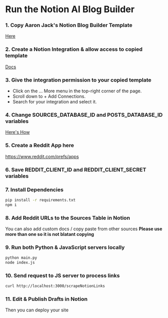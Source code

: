 # Run the Notion AI Blog Builder

### 1. Copy Aaron Jack's Notion Blog Builder Template
[Here](https://circular-conga-1d1.notion.site/AI-Blog-Builder-11e657f5227b80848224d4e97aaeba79?pvs=4)

### 2. Create a Notion Integration & allow access to copied template
[Docs](https://www.notion.so/my-integrations)

### 3. Give the integration permission to your copied template
- Click on the ... More menu in the top-right corner of the page.
- Scroll down to + Add Connections.
- Search for your integration and select it.

### 4. Change SOURCES_DATABASE_ID and POSTS_DATABASE_ID variables
[Here's How](https://developers.notion.com/reference/retrieve-a-database)

### 5. Create a Reddit App here
https://www.reddit.com/prefs/apps

### 6. Save REDDIT_CLIENT_ID and REDDIT_CLIENT_SECRET variables

### 7. Install Dependencies
```sh
pip install -r requirements.txt
npm i
```

### 8. Add Reddit URLs to the Sources Table in Notion
You can also add custom docs / copy paste from other sources
**Please use more than one so it is not blatant copying**

### 9. Run both Python & JavaScript servers locally
```sh
python main.py
node index.js
```

### 10. Send request to JS server to process links
```sh
curl http://localhost:3000/scrapeNotionLinks
```

### 11. Edit & Publish Drafts in Notion
Then you can deploy your site
